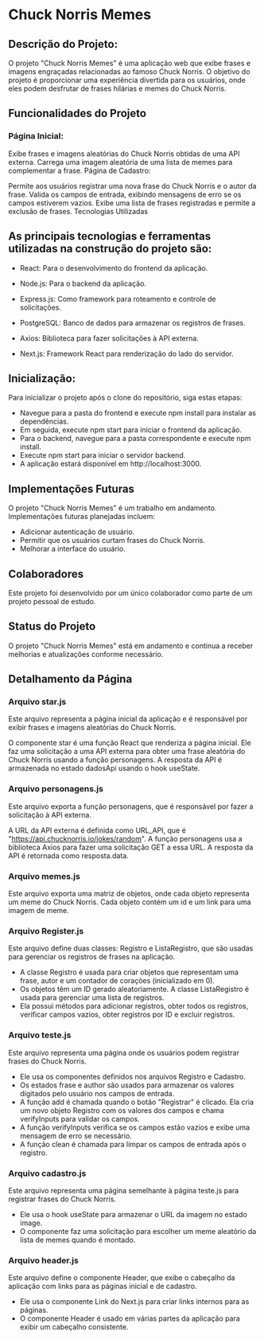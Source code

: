 # Chuck Norris Memes

## Descrição do Projeto:

O projeto "Chuck Norris Memes" é uma aplicação web que exibe frases e imagens engraçadas relacionadas ao famoso Chuck Norris. O objetivo do projeto é proporcionar uma experiência divertida para os usuários, onde eles podem desfrutar de frases hilárias e memes do Chuck Norris.

## Funcionalidades do Projeto

### Página Inicial:

Exibe frases e imagens aleatórias do Chuck Norris obtidas de uma API externa.
Carrega uma imagem aleatória de uma lista de memes para complementar a frase.
Página de Cadastro:

Permite aos usuários registrar uma nova frase do Chuck Norris e o autor da frase.
Valida os campos de entrada, exibindo mensagens de erro se os campos estiverem vazios.
Exibe uma lista de frases registradas e permite a exclusão de frases.
Tecnologias Utilizadas

## As principais tecnologias e ferramentas utilizadas na construção do projeto são:

- React: 
Para o desenvolvimento do frontend da aplicação.

- Node.js: 
Para o backend da aplicação.

- Express.js: 
Como framework para roteamento e controle de solicitações.

- PostgreSQL: 
Banco de dados para armazenar os registros de frases.

- Axios: 
Biblioteca para fazer solicitações à API externa.

- Next.js: 
Framework React para renderização do lado do servidor.

## Inicialização:
Para inicializar o projeto após o clone do repositório, siga estas etapas:

- Navegue para a pasta do frontend e execute npm install para instalar as dependências.
- Em seguida, execute npm start para iniciar o frontend da aplicação.
- Para o backend, navegue para a pasta correspondente e execute npm install.
- Execute npm start para iniciar o servidor backend.
- A aplicação estará disponível em http://localhost:3000.

## Implementações Futuras
O projeto "Chuck Norris Memes" é um trabalho em andamento. Implementações futuras planejadas incluem:

- Adicionar autenticação de usuário.
- Permitir que os usuários curtam frases do Chuck Norris.
- Melhorar a interface do usuário.

## Colaboradores
Este projeto foi desenvolvido por um único colaborador como parte de um projeto pessoal de estudo.

## Status do Projeto
O projeto "Chuck Norris Memes" está em andamento e continua a receber melhorias e atualizações conforme necessário.

## Detalhamento da Página

### Arquivo star.js
Este arquivo representa a página inicial da aplicação e é responsável por exibir frases e imagens aleatórias do Chuck Norris.

O componente star é uma função React que renderiza a página inicial.
Ele faz uma solicitação a uma API externa para obter uma frase aleatória do Chuck Norris usando a função personagens.
A resposta da API é armazenada no estado dadosApi usando o hook useState.
### Arquivo personagens.js
Este arquivo exporta a função personagens, que é responsável por fazer a solicitação à API externa.

A URL da API externa é definida como URL_API, que é "https://api.chucknorris.io/jokes/random".
A função personagens usa a biblioteca Axios para fazer uma solicitação GET a essa URL.
A resposta da API é retornada como resposta.data.
### Arquivo memes.js
Este arquivo exporta uma matriz de objetos, onde cada objeto representa um meme do Chuck Norris. Cada objeto contém um id e um link para uma imagem de meme.

### Arquivo Register.js
Este arquivo define duas classes: Registro e ListaRegistro, que são usadas para gerenciar os registros de frases na aplicação.

- A classe Registro é usada para criar objetos que representam uma frase, autor e um contador de corações (inicializado em 0). 
- Os objetos têm um ID gerado aleatoriamente.
A classe ListaRegistro é usada para gerenciar uma lista de registros. 
- Ela possui métodos para adicionar registros, obter todos os registros, verificar campos vazios, obter registros por ID e excluir registros.
### Arquivo teste.js
Este arquivo representa uma página onde os usuários podem registrar frases do Chuck Norris.

- Ele usa os componentes definidos nos arquivos Registro e Cadastro.
- Os estados frase e author são usados para armazenar os valores digitados pelo usuário nos campos de entrada.
- A função add é chamada quando o botão "Registrar" é clicado. Ela cria um novo objeto Registro com os valores dos campos e chama verifyInputs para validar os campos.
- A função verifyInputs verifica se os campos estão vazios e exibe uma mensagem de erro se necessário.
- A função clean é chamada para limpar os campos de entrada após o registro.
### Arquivo cadastro.js
Este arquivo representa uma página semelhante à página teste.js para registrar frases do Chuck Norris.

- Ele usa o hook useState para armazenar o URL da imagem no estado image.
- O componente faz uma solicitação para escolher um meme aleatório da lista de memes quando é montado.
### Arquivo header.js
Este arquivo define o componente Header, que exibe o cabeçalho da aplicação com links para as páginas inicial e de cadastro.

- Ele usa o componente Link do Next.js para criar links internos para as páginas.
- O componente Header é usado em várias partes da aplicação para exibir um cabeçalho consistente.
